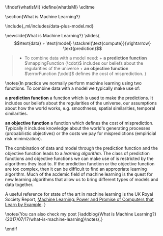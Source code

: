 \ifndef{whatIsMl}
\define{whatIsMl}
\editme

\section{What is Machine Learning?}

\include{_ml/includes/data-plus-model.md}

\newslide{What is Machine Learning?}
\slides{
$$\text{data} + \text{model} \stackrel{\text{compute}}{\rightarrow} \text{prediction}$$

> - To combine data with a model need:
      + **a prediction function** $\mappingFunction (\cdot)$ includes our beliefs about the regularities of the universe
      + **an objective function** $\errorFunction (\cdot)$ defines the cost of misprediction.
}

\notes{In practice we normally perform machine learning using two functions. To combine data with a model we typically make use of:

**a prediction function** a function which is used to make the predictions. It includes our beliefs about the regularities of the universe, our assumptions about how the world works, e.g. smoothness, spatial similarities, temporal similarities.

**an objective function** a function which defines the cost of misprediction. Typically it includes knowledge about the world's generating processes (probabilistic objectives) or the costs we pay for mispredictions (empiricial risk minimization).

The combination of data and model through the prediction function and the objective function leads to a *learning algorithm*. The class of prediction functions and objective functions we can make use of is restricted by the algorithms they lead to. If the prediction function or the objective function are too complex, then it can be difficult to find an appropriate learning algorithm. Much of the acdemic field of machine learning is the quest for new learning algorithms that allow us to bring different types of models and data together.

A useful reference for state of the art in machine learning is the UK Royal Society Report, [Machine Learning: Power and Promise of Computers that Learn by Example](https://royalsociety.org/~/media/policy/projects/machine-learning/publications/machine-learning-report.pdf).
}

\notes{You can also check my post }\addblog{What is Machine Learning?}{2017/07/17/what-is-machine-learning}\notes{.}

\endif
